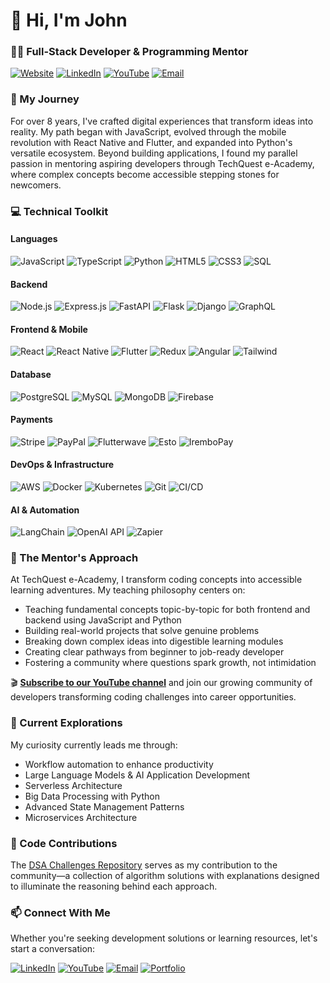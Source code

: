 # 👋 Hi, I'm John
### 👨‍💻 Full-Stack Developer & Programming Mentor

[![Website](https://img.shields.io/badge/Website-nijohn.dev-brightgreen?style=flat-square&logo=mozilla)](https://nijohn.dev)
[![LinkedIn](https://img.shields.io/badge/LinkedIn-Connect-blue?style=flat-square&logo=linkedin)](https://www.linkedin.com/in/john-niyontwali-816549111/)
[![YouTube](https://img.shields.io/badge/YouTube-TechQuest_eAcademy-red?style=flat-square&logo=youtube)](https://www.youtube.com/@TechQuest-eAcademy/videos)
[![Email](https://img.shields.io/badge/Email-nijohn0006%40gmail.com-red?style=flat-square&logo=gmail)](mailto:nijohn0006@gmail.com)

### 🚀 My Journey

For over 8 years, I've crafted digital experiences that transform ideas into reality. My path began with JavaScript, evolved through the mobile revolution with React Native and Flutter, and expanded into Python's versatile ecosystem. Beyond building applications, I found my parallel passion in mentoring aspiring developers through TechQuest e-Academy, where complex concepts become accessible stepping stones for newcomers.

### 💻 Technical Toolkit

#### Languages
![JavaScript](https://img.shields.io/badge/JavaScript-Advanced-F7DF1E?style=flat-square&logo=javascript)
![TypeScript](https://img.shields.io/badge/TypeScript-Advanced-3178C6?style=flat-square&logo=typescript)
![Python](https://img.shields.io/badge/Python-Intermediate-3776AB?style=flat-square&logo=python)
![HTML5](https://img.shields.io/badge/HTML5-Advanced-E34F26?style=flat-square&logo=html5)
![CSS3](https://img.shields.io/badge/CSS3-Advanced-1572B6?style=flat-square&logo=css3)
![SQL](https://img.shields.io/badge/SQL-Advanced-4479A1?style=flat-square&logo=postgresql)

#### Backend
![Node.js](https://img.shields.io/badge/Node.js-Advanced-339933?style=flat-square&logo=nodedotjs)
![Express.js](https://img.shields.io/badge/Express-Advanced-000000?style=flat-square&logo=express)
![FastAPI](https://img.shields.io/badge/FastAPI-Intermediate-009688?style=flat-square&logo=fastapi)
![Flask](https://img.shields.io/badge/Flask-Intermediate-000000?style=flat-square&logo=flask)
![Django](https://img.shields.io/badge/Django-Intermediate-092E20?style=flat-square&logo=django)
![GraphQL](https://img.shields.io/badge/GraphQL-Advanced-E10098?style=flat-square&logo=graphql)

#### Frontend & Mobile
![React](https://img.shields.io/badge/React-Advanced-61DAFB?style=flat-square&logo=react)
![React Native](https://img.shields.io/badge/React_Native-Advanced-61DAFB?style=flat-square&logo=react)
![Flutter](https://img.shields.io/badge/Flutter-Intermediate-02569B?style=flat-square&logo=flutter)
![Redux](https://img.shields.io/badge/Redux-Advanced-764ABC?style=flat-square&logo=redux)
![Angular](https://img.shields.io/badge/Angular-Advanced-DD0031?style=flat-square&logo=angular)
![Tailwind](https://img.shields.io/badge/Tailwind-Advanced-06B6D4?style=flat-square&logo=tailwindcss)

#### Database
![PostgreSQL](https://img.shields.io/badge/PostgreSQL-Advanced-4169E1?style=flat-square&logo=postgresql)
![MySQL](https://img.shields.io/badge/MySQL-Advanced-4479A1?style=flat-square&logo=mysql)
![MongoDB](https://img.shields.io/badge/MongoDB-Advanced-47A248?style=flat-square&logo=mongodb)
![Firebase](https://img.shields.io/badge/Firebase-Advanced-FFCA28?style=flat-square&logo=firebase)

#### Payments
![Stripe](https://img.shields.io/badge/Stripe-Intermediate-008CDD?style=flat-square&logo=stripe)
![PayPal](https://img.shields.io/badge/PayPal-Intermediate-00457C?style=flat-square&logo=paypal)
![Flutterwave](https://img.shields.io/badge/Flutterwave-Intermediate-1A0DAB?style=flat-square)
![Esto](https://img.shields.io/badge/Esto-Intermediate-6772E5?style=flat-square)
![IremboPay](https://img.shields.io/badge/IremboPay-Intermediate-FF6C37?style=flat-square)

#### DevOps & Infrastructure
![AWS](https://img.shields.io/badge/AWS-Intermediate-232F3E?style=flat-square&logo=amazonaws)
![Docker](https://img.shields.io/badge/Docker-Intermediate-2496ED?style=flat-square&logo=docker)
![Kubernetes](https://img.shields.io/badge/K8s-Intermediate-326CE5?style=flat-square&logo=kubernetes)
![Git](https://img.shields.io/badge/Git-Advanced-F05032?style=flat-square&logo=git)
![CI/CD](https://img.shields.io/badge/CI/CD-Intermediate-2088FF?style=flat-square&logo=githubactions)

#### AI & Automation
![LangChain](https://img.shields.io/badge/LangChain-Intermediate-000000?style=flat-square)
![OpenAI API](https://img.shields.io/badge/OpenAI_API-Intermediate-412991?style=flat-square&logo=openai)
![Zapier](https://img.shields.io/badge/Zapier-Intermediate-FF4A00?style=flat-square&logo=zapier)

### 🧠 The Mentor's Approach

At TechQuest e-Academy, I transform coding concepts into accessible learning adventures. My teaching philosophy centers on:

- Teaching fundamental concepts topic-by-topic for both frontend and backend using JavaScript and Python
- Building real-world projects that solve genuine problems
- Breaking down complex ideas into digestible learning modules
- Creating clear pathways from beginner to job-ready developer
- Fostering a community where questions spark growth, not intimidation

🎬 **[Subscribe to our YouTube channel](https://www.youtube.com/@TechQuest-eAcademy/videos)** and join our growing community of developers transforming coding challenges into career opportunities.

### 🌱 Current Explorations

My curiosity currently leads me through:
- Workflow automation to enhance productivity
- Large Language Models & AI Application Development
- Serverless Architecture
- Big Data Processing with Python
- Advanced State Management Patterns
- Microservices Architecture

### 🧩 Code Contributions

The [DSA Challenges Repository](https://github.com/niyontwali/js-daily-dsa-challenges) serves as my contribution to the community—a collection of algorithm solutions with explanations designed to illuminate the reasoning behind each approach.

### 📫 Connect With Me

Whether you're seeking development solutions or learning resources, let's start a conversation:

[![LinkedIn](https://img.shields.io/badge/LinkedIn-Connect-0A66C2?style=flat-square&logo=linkedin)](https://www.linkedin.com/in/john-niyontwali-816549111/)
[![YouTube](https://img.shields.io/badge/YouTube-Subscribe-FF0000?style=flat-square&logo=youtube)](https://www.youtube.com/@TechQuest-eAcademy/videos)
[![Email](https://img.shields.io/badge/Email-Contact-EA4335?style=flat-square&logo=gmail)](mailto:nijohn0006@gmail.com)
[![Portfolio](https://img.shields.io/badge/Portfolio-Visit-14A800?style=flat-square&logo=safari)](https://nijohn.dev)
